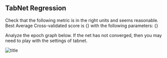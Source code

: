 ## TabNet Regression
Check that the following metric is in the right units and seems reasonable. Best Average Cross-validated score is {} with the following parameters: {}

Analyze the epoch graph below. If the net has not converged, then you may need to play with the settings of tabnet.

![title]({}{}_history.png)
